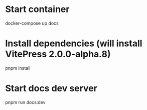 # Start container

docker-compose up docs

# Install dependencies (will install VitePress 2.0.0-alpha.8)

pnpm install

# Start docs dev server

pnpm run docs:dev
